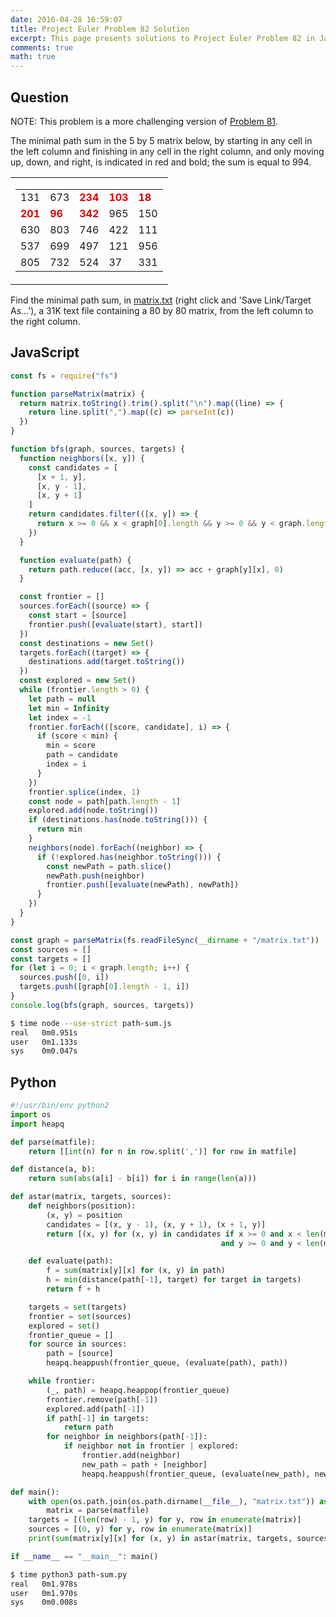 ```yaml
---
date: 2016-04-28 16:59:07
title: Project Euler Problem 82 Solution
excerpt: This page presents solutions to Project Euler Problem 82 in JavaScript and Python.
comments: true
math: true
---
```



## Question

<p class="info">NOTE: This problem is a more challenging version of <a href="../81/">Problem 81</a>.</p>
<p>The minimal path sum in the 5 by 5 matrix below, by starting in any cell in the left column and finishing in any cell in the right column, and only moving up, down, and right, is indicated in red and bold; the sum is equal to 994.</p>
<table cellpadding="0" cellspacing="0" border="0" align="center">
<tbody><tr>
<td>
<table cellpadding="3" cellspacing="0" border="0">
<tbody><tr>
<td>131</td><td>673</td><td><span style="color:#dd0000;"><b>234</b></span></td><td><span style="color:#dd0000;"><b>103</b></span></td><td><span style="color:#dd0000;"><b>18</b></span></td>
</tr>
<tr>
<td><span style="color:#dd0000;"><b>201</b></span></td><td><span style="color:#dd0000;"><b>96</b></span></td><td><span style="color:#dd0000;"><b>342</b></span></td><td>965</td><td>150</td>
</tr>
<tr>
<td>630</td><td>803</td><td>746</td><td>422</td><td>111</td>
</tr>
<tr>
<td>537</td><td>699</td><td>497</td><td>121</td><td>956</td>
</tr>
<tr>
<td>805</td><td>732</td><td>524</td><td>37</td><td>331</td>
</tr>
</tbody></table>
</td>
</tr>
</tbody></table>
<p>Find the minimal path sum, in <a href="https://projecteuler.net/project/resources/p082_matrix.txt">matrix.txt</a> (right click and 'Save Link/Target As...'), a 31K text file containing a 80 by 80 matrix, from the left column to the right column.</p>






## JavaScript

```javascript
const fs = require("fs")

function parseMatrix(matrix) {
  return matrix.toString().trim().split("\n").map((line) => {
    return line.split(",").map((c) => parseInt(c))
  })
}

function bfs(graph, sources, targets) {
  function neighbors([x, y]) {
    const candidates = [
      [x + 1, y],
      [x, y - 1],
      [x, y + 1]
    ]
    return candidates.filter(([x, y]) => {
      return x >= 0 && x < graph[0].length && y >= 0 && y < graph.length
    })
  }

  function evaluate(path) {
    return path.reduce((acc, [x, y]) => acc + graph[y][x], 0)
  }

  const frontier = []
  sources.forEach((source) => {
    const start = [source]
    frontier.push([evaluate(start), start])
  })
  const destinations = new Set()
  targets.forEach((target) => {
    destinations.add(target.toString())
  })
  const explored = new Set()
  while (frontier.length > 0) {
    let path = null
    let min = Infinity
    let index = -1
    frontier.forEach(([score, candidate], i) => {
      if (score < min) {
        min = score
        path = candidate
        index = i
      }
    })
    frontier.splice(index, 1)
    const node = path[path.length - 1]
    explored.add(node.toString())
    if (destinations.has(node.toString())) {
      return min
    }
    neighbors(node).forEach((neighbor) => {
      if (!explored.has(neighbor.toString())) {
        const newPath = path.slice()
        newPath.push(neighbor)
        frontier.push([evaluate(newPath), newPath])
      }
    })
  }
}

const graph = parseMatrix(fs.readFileSync(__dirname + "/matrix.txt"))
const sources = []
const targets = []
for (let i = 0; i < graph.length; i++) {
  sources.push([0, i])
  targets.push([graph[0].length - 1, i])
}
console.log(bfs(graph, sources, targets))
```


```bash
$ time node --use-strict path-sum.js
real   0m0.951s
user   0m1.133s
sys    0m0.047s
```



## Python

```python
#!/usr/bin/env python2
import os
import heapq

def parse(matfile):
    return [[int(n) for n in row.split(',')] for row in matfile]

def distance(a, b):
    return sum(abs(a[i] - b[i]) for i in range(len(a)))

def astar(matrix, targets, sources):
    def neighbors(position):
        (x, y) = position
        candidates = [(x, y - 1), (x, y + 1), (x + 1, y)]
        return [(x, y) for (x, y) in candidates if x >= 0 and x < len(matrix)
                                               and y >= 0 and y < len(matrix[0])]

    def evaluate(path):
        f = sum(matrix[y][x] for (x, y) in path)
        h = min(distance(path[-1], target) for target in targets)
        return f + h

    targets = set(targets)
    frontier = set(sources)
    explored = set()
    frontier_queue = []
    for source in sources:
        path = [source]
        heapq.heappush(frontier_queue, (evaluate(path), path))

    while frontier:
        (_, path) = heapq.heappop(frontier_queue)
        frontier.remove(path[-1])
        explored.add(path[-1])
        if path[-1] in targets:
            return path
        for neighbor in neighbors(path[-1]):
            if neighbor not in frontier | explored:
                frontier.add(neighbor)
                new_path = path + [neighbor]
                heapq.heappush(frontier_queue, (evaluate(new_path), new_path))

def main():
    with open(os.path.join(os.path.dirname(__file__), "matrix.txt")) as matfile:
        matrix = parse(matfile)
    targets = [(len(row) - 1, y) for y, row in enumerate(matrix)]
    sources = [(0, y) for y, row in enumerate(matrix)]
    print(sum(matrix[y][x] for (x, y) in astar(matrix, targets, sources)))

if __name__ == "__main__": main()
```


```bash
$ time python3 path-sum.py
real   0m1.978s
user   0m1.970s
sys    0m0.008s
```


